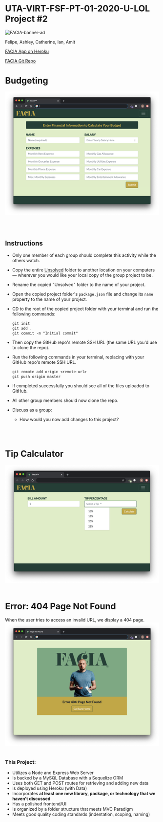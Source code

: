 

# UTA-VIRT-FSF-PT-01-2020-U-LOL Project #2
![FACIA-banner-ad](/public/assets/images/bannerAd_FACIA.png)

Felipe, Ashley, Catherine, Ian, Amit

[FACIA App on Heroku](https://pr0ject-2.herokuapp.com/)

[FACIA Git Repo](https://github.com/zibrahim2046/Project2)

# Budgeting
![main-budget-page](public/assets/images/MainBudget-page.png)

</br></br>


## Instructions

* Only one member of each group should complete this activity while the others watch.

* Copy the entire [Unsolved](Unsolved) folder to another location on your computers &mdash; wherever you would like your local copy of the group project to be.

* Rename the copied "Unsolved" folder to the name of your project.

* Open the copied project folder's `package.json` file and change its `name` property to the name of your project.

* CD to the root of the copied project folder with your terminal and run the following commands:

  ```
  git init
  git add .
  git commit -m "Initial commit"
  ```

* Then copy the GitHub repo's remote SSH URL (the same URL you'd use to clone the repo).

* Run the following commands in your terminal, replacing <remote-url> with your GitHub repo's remote SSH URL.

  ```
  git remote add origin <remote-url>
  git push origin master
  ```

* If completed successfully you should see all of the files uploaded to GitHub.

* All other group members should now clone the repo.

* Discuss as a group:

  * How would you now add changes to this project?

</br></br>

# Tip Calculator
![main-budget-page](public/assets/images/TipCalculator-page.png)
</br></br>

# Error: 404 Page Not Found
When the user tries to access an invalid URL, we display a 404 page.
![main-budget-page](public/assets/images/Error404-page.png)
</br></br>

### This Project:
* Utilizes a Node and Express Web Server
* Is backed by a MySQL Database with a Sequelize ORM
* Uses both GET and POST routes for retrieving and adding new data
* Is deployed using Heroku (with Data)
* Incorporates **at least one new library, package, or technology that we haven’t discussed**
* Has a polished frontend/UI
* Is organized by a folder structure that meets MVC Paradigm
* Meets good quality coding standards (indentation, scoping, naming)